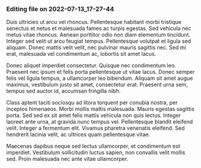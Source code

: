 

### Editing file on 2022-07-13_17-27-44

Duis ultricies ut arcu vel rhoncus. Pellentesque habitant morbi tristique senectus et netus et malesuada fames ac turpis egestas. Sed vehicula nec metus vitae rhoncus. Aenean porttitor odio non diam elementum tincidunt. Integer sed velit ut arcu feugiat tempus. Pellentesque volutpat et ligula sed aliquam. Donec mattis velit velit, nec pulvinar mauris sagittis nec. Sed mi erat, malesuada vel condimentum ac, lobortis sit amet lacus. 


Donec aliquet imperdiet consectetur. Quisque nec condimentum leo. Praesent nec ipsum et felis porta pellentesque ut vitae lacus. Donec semper felis vel ligula tempus, a ullamcorper leo bibendum. Aliquam sit amet augue maximus, vestibulum justo sit amet, consectetur erat. Praesent urna sem, tempus sed auctor id, accumsan fringilla nibh.

Class aptent taciti sociosqu ad litora torquent per conubia nostra, per inceptos himenaeos. Morbi mollis mattis malesuada. Mauris egestas sagittis porta. Sed sed ex sit amet felis mattis vehicula non quis lectus. Integer laoreet ante urna, at gravida nunc tempus vel. Pellentesque blandit eleifend velit. Integer a fermentum elit. Vivamus pharetra venenatis eleifend. Sed hendrerit lacinia velit, ac ultrices quam pellentesque vitae. 


Maecenas dapibus neque sed lectus ullamcorper, et condimentum est imperdiet. Vestibulum sollicitudin luctus sapien, non convallis velit mollis sed. Proin malesuada nec ante vitae ullamcorper.


